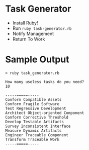 Task Generator
==============

* Install Ruby!
* Run `ruby task-generator.rb`
* Notify Management
* Return To Work

Sample Output
=============
```script
> ruby task_generator.rb

How many useless tasks do you need?
10

-----=====-----
Conform Compatible Assets
Conform Fragile Software
Test Regressive Development
Architect Object-oriented Component
Conform Corrective Threshold
Develop Testable Artifacts
Survey Inconsistent Interface
Measure Dynamic Artifacts
Engineer Traceable Component
Transform Traceable Work
-----=====-----

```
